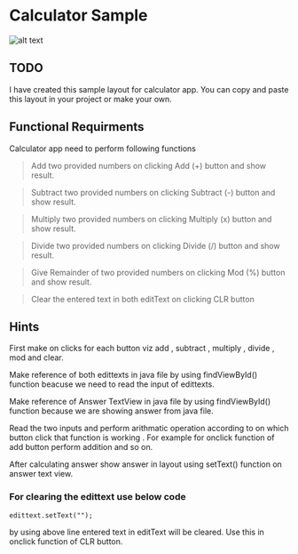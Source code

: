 # Calculator Sample 

![alt text](https://github.com/ghumman3131/Calculator-Sample-20-01/blob/master/app/src/main/res/screen.png)

## TODO

I have created this sample layout for calculator app. You can copy and paste this layout in your project or make your own.

## Functional Requirments

Calculator app need to perform following functions

> Add two provided numbers on clicking Add (+) button and show result.

> Subtract two provided numbers on clicking Subtract (-) button and show result.

> Multiply two provided numbers on clicking Multiply (x) button and show result.

> Divide two provided numbers on clicking Divide (/)  button and show result.

> Give Remainder of two provided numbers on clicking Mod (%) button and show result.

> Clear the entered text in both editText on clicking CLR button

## Hints

First make on clicks for each button viz add , subtract , multiply , divide , mod and clear.

Make reference of both edittexts in java file by using findViewById() function beacuse we need to read the input of edittexts.

Make reference of Answer TextView in java file by using findViewById() function because we are showing answer from java file.

Read the two inputs and perform arithmatic operation according to on which button click that function is working . For example for onclick function of add button perform addition and so on.

After calculating answer show answer in layout using setText() function on answer text view.

### For clearing the edittext use below code

`edittext.setText("");`

by using above line entered text in editText will be cleared. Use this in onclick function of CLR button.

